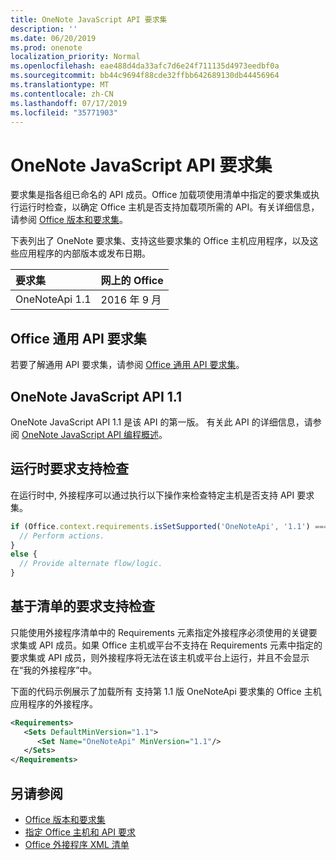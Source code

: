 ```yaml
---
title: OneNote JavaScript API 要求集
description: ''
ms.date: 06/20/2019
ms.prod: onenote
localization_priority: Normal
ms.openlocfilehash: eae488d4da33afc7d6e24f711135d4973eedbf0a
ms.sourcegitcommit: bb44c9694f88cde32ffbb642689130db44456964
ms.translationtype: MT
ms.contentlocale: zh-CN
ms.lasthandoff: 07/17/2019
ms.locfileid: "35771903"
---
```

# <a name="onenote-javascript-api-requirement-sets"></a>OneNote JavaScript API 要求集

要求集是指各组已命名的 API 成员。Office 加载项使用清单中指定的要求集或执行运行时检查，以确定 Office 主机是否支持加载项所需的 API。有关详细信息，请参阅 [Office 版本和要求集](/office/dev/add-ins/develop/office-versions-and-requirement-sets)。

下表列出了 OneNote 要求集、支持这些要求集的 Office 主机应用程序，以及这些应用程序的内部版本或发布日期。

|  要求集  |  网上的 Office |
|:-----|:-----|
| OneNoteApi 1.1  | 2016 年 9 月 |  

## <a name="office-common-api-requirement-sets"></a>Office 通用 API 要求集

若要了解通用 API 要求集，请参阅 [Office 通用 API 要求集](office-add-in-requirement-sets.md)。

## <a name="onenote-javascript-api-11"></a>OneNote JavaScript API 1.1

OneNote JavaScript API 1.1 是该 API 的第一版。 有关此 API 的详细信息，请参阅 [OneNote JavaScript API 编程概述](/office/dev/add-ins/onenote/onenote-add-ins-programming-overview)。

## <a name="runtime-requirement-support-check"></a>运行时要求支持检查

在运行时中, 外接程序可以通过执行以下操作来检查特定主机是否支持 API 要求集。

```js
if (Office.context.requirements.isSetSupported('OneNoteApi', '1.1') === true) {
  // Perform actions.
}
else {
  // Provide alternate flow/logic.
}
```

## <a name="manifest-based-requirement-support-check"></a>基于清单的要求支持检查

只能使用外接程序清单中的 Requirements 元素指定外接程序必须使用的关键要求集或 API 成员。如果 Office 主机或平台不支持在 Requirements 元素中指定的要求集或 API 成员，则外接程序将无法在该主机或平台上运行，并且不会显示在“我的外接程序”中。

下面的代码示例展示了加载所有 支持第 1.1 版 OneNoteApi 要求集的 Office 主机应用程序的外接程序。

```xml
<Requirements>
   <Sets DefaultMinVersion="1.1">
      <Set Name="OneNoteApi" MinVersion="1.1"/>
   </Sets>
</Requirements>
```

## <a name="see-also"></a>另请参阅

- [Office 版本和要求集](/office/dev/add-ins/develop/office-versions-and-requirement-sets)
- [指定 Office 主机和 API 要求](/office/dev/add-ins/develop/specify-office-hosts-and-api-requirements)
- [Office 外接程序 XML 清单](/office/dev/add-ins/develop/add-in-manifests)

